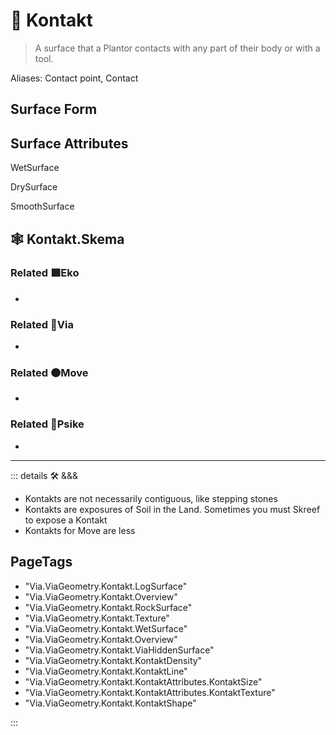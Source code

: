 # 🔻 <via>Kontakt</via>

> A surface that a Plantor contacts with any part of their body or with a tool.

Aliases: Contact point, Contact

## Surface Form

## Surface Attributes

WetSurface

DrySurface

SmoothSurface

## 🕸 Kontakt.Skema

### Related 🟩<eko>Eko</eko>

-

### Related 🔻<via>Via</via>

-

### Related 🟠<move>Move</move>

-

### Related 💜<psike>Psike</psike>

-

---

<!-- =================================================== -->
<!-- =================================================== -->
<!-- =================================================== -->
<!-- =================================================== -->
<!-- =================================================== -->
::: details 🛠 <dev>&&&</dev>

- Kontakts are not necessarily contiguous, like stepping stones
- Kontakts are exposures of Soil in the Land. Sometimes you must Skreef to expose a Kontakt
- Kontakts for Move are less

<h2>PageTags</h2>

- "Via.ViaGeometry.Kontakt.LogSurface"
- "Via.ViaGeometry.Kontakt.Overview"
- "Via.ViaGeometry.Kontakt.RockSurface"
- "Via.ViaGeometry.Kontakt.Texture"
- "Via.ViaGeometry.Kontakt.WetSurface"
- "Via.ViaGeometry.Kontakt.Overview"
- "Via.ViaGeometry.Kontakt.ViaHiddenSurface"
- "Via.ViaGeometry.Kontakt.KontaktDensity"
- "Via.ViaGeometry.Kontakt.KontaktLine"
- "Via.ViaGeometry.Kontakt.KontaktAttributes.KontaktSize"
- "Via.ViaGeometry.Kontakt.KontaktAttributes.KontaktTexture"
- "Via.ViaGeometry.Kontakt.KontaktShape"

:::
